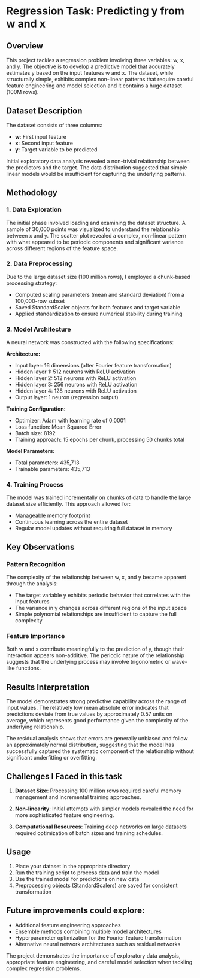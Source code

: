 # Regression Task: Predicting y from w and x

## Overview

This project tackles a regression problem involving three variables: w, x, and y. The objective is to develop a predictive model that accurately estimates y based on the input features w and x. The dataset, while structurally simple, exhibits complex non-linear patterns that require careful feature engineering and model selection and it contains a huge dataset (100M rows).

## Dataset Description

The dataset consists of three columns:
- **w**: First input feature
- **x**: Second input feature  
- **y**: Target variable to be predicted

Initial exploratory data analysis revealed a non-trivial relationship between the predictors and the target. The data distribution suggested that simple linear models would be insufficient for capturing the underlying patterns.

## Methodology

### 1. Data Exploration

The initial phase involved loading and examining the dataset structure. A sample of 30,000 points was visualized to understand the relationship between x and y. The scatter plot revealed a complex, non-linear pattern with what appeared to be periodic components and significant variance across different regions of the feature space.



### 2. Data Preprocessing

Due to the large dataset size (100 million rows), I employed a chunk-based processing strategy:

- Computed scaling parameters (mean and standard deviation) from a 100,000-row subset
- Saved StandardScaler objects for both features and target variable
- Applied standardization to ensure numerical stability during training

### 3. Model Architecture

A neural network was constructed with the following specifications:

**Architecture:**
- Input layer: 16 dimensions (after Fourier feature transformation)
- Hidden layer 1: 512 neurons with ReLU activation
- Hidden layer 2: 512 neurons with ReLU activation
- Hidden layer 3: 256 neurons with ReLU activation
- Hidden layer 4: 128 neurons with ReLU activation
- Output layer: 1 neuron (regression output)

**Training Configuration:**
- Optimizer: Adam with learning rate of 0.0001
- Loss function: Mean Squared Error
- Batch size: 8192
- Training approach: 15 epochs per chunk, processing 50 chunks total

**Model Parameters:**
- Total parameters: 435,713
- Trainable parameters: 435,713

### 4. Training Process

The model was trained incrementally on chunks of data to handle the large dataset size efficiently. This approach allowed for:
- Manageable memory footprint
- Continuous learning across the entire dataset
- Regular model updates without requiring full dataset in memory


## Key Observations

### Pattern Recognition

The complexity of the relationship between w, x, and y became apparent through the analysis:

- The target variable y exhibits periodic behavior that correlates with the input features
- The variance in y changes across different regions of the input space
- Simple polynomial relationships are insufficient to capture the full complexity

### Feature Importance

Both w and x contribute meaningfully to the prediction of y, though their interaction appears non-additive. The periodic nature of the relationship suggests that the underlying process may involve trigonometric or wave-like functions.




## Results Interpretation

The model demonstrates strong predictive capability across the range of input values. The relatively low mean absolute error indicates that predictions deviate from true values by approximately 0.57 units on average, which represents good performance given the complexity of the underlying relationship.

The residual analysis shows that errors are generally unbiased and follow an approximately normal distribution, suggesting that the model has successfully captured the systematic component of the relationship without significant underfitting or overfitting.

## Challenges I Faced in this task

1.  **Dataset Size**: Processing 100 million rows required careful memory management and incremental training approaches.

2. **Non-linearity**: Initial attempts with simpler models revealed the need for more sophisticated feature engineering.

3. **Computational Resources**: Training deep networks on large datasets required optimization of batch sizes and training schedules.

## Usage

1. Place your dataset in the appropriate directory
2. Run the training script to process data and train the model
3. Use the trained model for predictions on new data
4. Preprocessing objects (StandardScalers) are saved for consistent transformation


## Future improvements could explore:
- Additional feature engineering approaches
- Ensemble methods combining multiple model architectures
- Hyperparameter optimization for the Fourier feature transformation
- Alternative neural network architectures such as residual networks

The project demonstrates the importance of exploratory data analysis, appropriate feature engineering, and careful model selection when tackling complex regression problems.